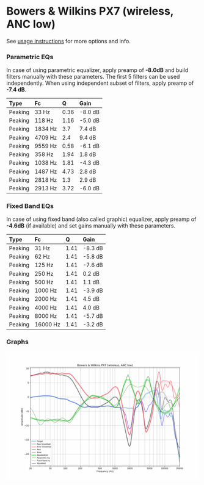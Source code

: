 # Bowers & Wilkins PX7 (wireless, ANC low)
See [usage instructions](https://github.com/jaakkopasanen/AutoEq#usage) for more options and info.

### Parametric EQs
In case of using parametric equalizer, apply preamp of **-8.0dB** and build filters manually
with these parameters. The first 5 filters can be used independently.
When using independent subset of filters, apply preamp of **-7.4 dB**.

| Type    | Fc      |    Q | Gain    |
|:--------|:--------|:-----|:--------|
| Peaking | 33 Hz   | 0.36 | -8.0 dB |
| Peaking | 118 Hz  | 1.16 | -5.0 dB |
| Peaking | 1834 Hz | 3.7  | 7.4 dB  |
| Peaking | 4709 Hz | 2.4  | 9.4 dB  |
| Peaking | 9559 Hz | 0.58 | -6.1 dB |
| Peaking | 358 Hz  | 1.94 | 1.8 dB  |
| Peaking | 1038 Hz | 1.81 | -4.3 dB |
| Peaking | 1487 Hz | 4.73 | 2.8 dB  |
| Peaking | 2818 Hz | 1.3  | 2.9 dB  |
| Peaking | 2913 Hz | 3.72 | -6.0 dB |

### Fixed Band EQs
In case of using fixed band (also called graphic) equalizer, apply preamp of **-4.6dB**
(if available) and set gains manually with these parameters.

| Type    | Fc       |    Q | Gain    |
|:--------|:---------|:-----|:--------|
| Peaking | 31 Hz    | 1.41 | -8.3 dB |
| Peaking | 62 Hz    | 1.41 | -5.8 dB |
| Peaking | 125 Hz   | 1.41 | -7.6 dB |
| Peaking | 250 Hz   | 1.41 | 0.2 dB  |
| Peaking | 500 Hz   | 1.41 | 1.1 dB  |
| Peaking | 1000 Hz  | 1.41 | -3.9 dB |
| Peaking | 2000 Hz  | 1.41 | 4.5 dB  |
| Peaking | 4000 Hz  | 1.41 | 4.0 dB  |
| Peaking | 8000 Hz  | 1.41 | -5.7 dB |
| Peaking | 16000 Hz | 1.41 | -3.2 dB |

### Graphs
![](./Bowers%20&%20Wilkins%20PX7%20(wireless,%20ANC%20low).png)